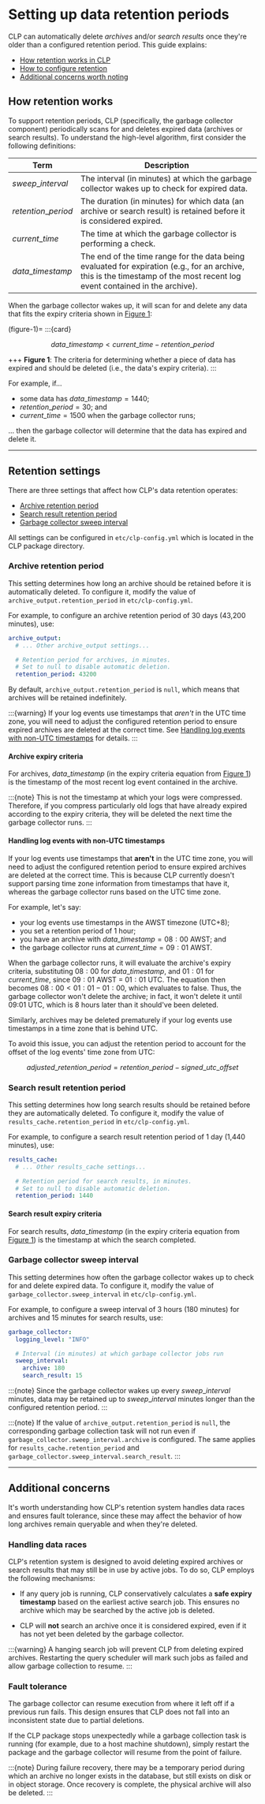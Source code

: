 # Setting up data retention periods

CLP can automatically delete *archives* and/or *search results* once they're older than a configured
retention period. This guide explains:

* [How retention works in CLP](#how-retention-works)
* [How to configure retention](#retention-settings)
* [Additional concerns worth noting](#additional-concerns)

## How retention works

To support retention periods, CLP (specifically, the garbage collector component) periodically scans
for and deletes expired data (archives or search results). To understand the high-level algorithm,
first consider the following definitions:

| Term                | Description                                                                                                                                                                |
|---------------------|----------------------------------------------------------------------------------------------------------------------------------------------------------------------------|
| $sweep\_interval$   | The interval (in minutes) at which the garbage collector wakes up to check for expired data.                                                                               |
| $retention\_period$ | The duration (in minutes) for which data (an archive or search result) is retained before it is considered expired.                                                        |
| $current\_time$     | The time at which the garbage collector is performing a check.                                                                                                             |
| $data\_timestamp$   | The end of the time range for the data being evaluated for expiration (e.g., for an archive, this is the timestamp of the most recent log event contained in the archive). |

When the garbage collector wakes up, it will scan for and delete any data that fits the expiry
criteria shown in [Figure 1](#figure-1):

(figure-1)=
:::{card}

$$data\_timestamp < current\_time - retention\_period$$

+++
**Figure 1**: The criteria for determining whether a piece of data has expired and should be
deleted (i.e., the data's expiry criteria).
:::

For example, if...

* some data has $data\_timestamp = 1440$;
* $retention\_period = 30$; and
* $current\_time = 1500$ when the garbage collector runs;

... then the garbage collector will determine that the data has expired and delete it.

---

## Retention settings

There are three settings that affect how CLP's data retention operates:

* [Archive retention period](#archive-retention-period)
* [Search result retention period](#search-result-retention-period)
* [Garbage collector sweep interval](#garbage-collector-sweep-interval)

All settings can be configured in `etc/clp-config.yml` which is located in the CLP package
directory.

### Archive retention period

This setting determines how long an archive should be retained before it is automatically deleted.
To configure it, modify the value of `archive_output.retention_period` in `etc/clp-config.yml`.

For example, to configure an archive retention period of 30 days (43,200 minutes), use:

```yaml
archive_output:
  # ... Other archive_output settings...

  # Retention period for archives, in minutes. 
  # Set to null to disable automatic deletion.
  retention_period: 43200
```

By default, `archive_output.retention_period` is `null`, which means that archives will be retained
indefinitely.

:::{warning}
If your log events use timestamps that *aren't* in the UTC time zone, you will need to adjust the
configured retention period to ensure expired archives are deleted at the correct time. See
[Handling log events with non-UTC timestamps](#handling-log-events-with-non-utc-timestamps) for
details.
:::

#### Archive expiry criteria

For archives, $data\_timestamp$ (in the expiry criteria equation from [Figure 1](#figure-1)) is the
timestamp of the most recent log event contained in the archive.

:::{note}
This is not the timestamp at which your logs were compressed. Therefore, if you compress
particularly old logs that have already expired according to the expiry criteria, they will be
deleted the next time the garbage collector runs.
:::

#### Handling log events with non-UTC timestamps

If your log events use timestamps that **aren't** in the UTC time zone, you will need to adjust the
configured retention period to ensure expired archives are deleted at the correct time. This is
because CLP currently doesn't support parsing time zone information from timestamps that have it,
whereas the garbage collector runs based on the UTC time zone.

For example, let's say:

* your log events use timestamps in the AWST timezone (UTC+8);
* you set a retention period of 1 hour;
* you have an archive with $data\_timestamp = 08:00$ AWST; and
* the garbage collector runs at $current\_time = 09:01$ AWST.

When the garbage collector runs, it will evaluate the archive's expiry criteria, substituting
$08:00$ for $data\_timestamp$, and $01:01$ for $current\_time$, since $09:01$ AWST = $01:01$ UTC.
The equation then becomes $08:00 < 01:01 - 01:00$, which evaluates to false. Thus, the garbage
collector won't delete the archive; in fact, it won't delete it until 09:01 UTC, which is 8 hours
later than it should've been deleted.

Similarly, archives may be deleted prematurely if your log events use timestamps in a time zone that
is behind UTC.

To avoid this issue, you can adjust the retention period to account for the offset of the log
events' time zone from UTC:

$$adjusted\_retention\_period = retention\_period - signed\_utc\_offset$$

### Search result retention period

This setting determines how long search results should be retained before they are automatically
deleted. To configure it, modify the value of `results_cache.retention_period` in
`etc/clp-config.yml`.

For example, to configure a search result retention period of 1 day (1,440 minutes), use:

```yaml
results_cache:
  # ... Other results_cache settings...

  # Retention period for search results, in minutes. 
  # Set to null to disable automatic deletion.
  retention_period: 1440
```

#### Search result expiry criteria

For search results, $data\_timestamp$ (in the expiry criteria equation from [Figure 1](#figure-1))
is the timestamp at which the search completed.

### Garbage collector sweep interval

This setting determines how often the garbage collector wakes up to check for and delete expired
data. To configure it, modify the value of `garbage_collector.sweep_interval` in
`etc/clp-config.yml`.

For example, to configure a sweep interval of 3 hours (180 minutes) for archives and 15 minutes for
search results, use:

```yaml
garbage_collector:
  logging_level: "INFO"

  # Interval (in minutes) at which garbage collector jobs run
  sweep_interval:
    archive: 180
    search_result: 15
```

:::{note}
Since the garbage collector wakes up every $sweep\_interval$ minutes, data may be retained up to
$sweep\_interval$ minutes longer than the configured retention period.
:::

:::{note}
If the value of `archive_output.retention_period` is `null`, the corresponding garbage collection
task will not run even if `garbage_collector.sweep_interval.archive` is configured. The same applies
for `results_cache.retention_period` and `garbage_collector.sweep_interval.search_result`.
:::

---

## Additional concerns

It's worth understanding how CLP's retention system handles data races and ensures fault tolerance,
since these may affect the behavior of how long archives remain queryable and when they're deleted.

### Handling data races

CLP's retention system is designed to avoid deleting expired archives or search results that may
still be in use by active jobs. To do so, CLP employs the following mechanisms:

* If any query job is running, CLP conservatively calculates a **safe expiry timestamp** based on 
  the earliest active search job. This ensures no archive which may be searched by the active job is
  deleted.

* CLP will **not** search an archive once it is considered expired, even if it has not yet been
  deleted by the garbage collector.

:::{warning}
A hanging search job will prevent CLP from deleting expired archives. Restarting the query scheduler
will mark such jobs as failed and allow garbage collection to resume.
:::

### Fault tolerance

The garbage collector can resume execution from where it left off if a previous run fails. This
design ensures that CLP does not fall into an inconsistent state due to partial deletions.

If the CLP package stops unexpectedly while a garbage collection task is running (for example, due
to a host machine shutdown), simply restart the package and the garbage collector will resume from
the point of failure.

:::{note}
During failure recovery, there may be a temporary period during which an archive no longer exists in
the database, but still exists on disk or in object storage. Once recovery is complete, the physical
archive will also be deleted.
:::

